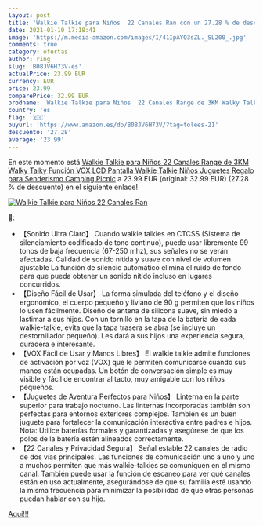 ```yaml
---
layout: post
title: 'Walkie Talkie para Niños  22 Canales Ran con un 27.28 % de descuento'
date: 2021-01-10 17:18:41
image: 'https://m.media-amazon.com/images/I/41IpAYQ3sZL._SL200_.jpg'
comments: true
category: ofertas
author: ring
slug: 'B08JV6H73V-es'
actualPrice: 23.99 EUR
currency: EUR
price: 23.99
comparePrice: 32.99 EUR
prodname: 'Walkie Talkie para Niños  22 Canales Range de 3KM Walky Talky  Función VOX LCD Pantalla Walkie Talkie Niños Juguetes Regalo para Senderismo  Camping  Picnic'
country: 'es'
flag: '🇪🇸'
buyurl: 'https://www.amazon.es/dp/B08JV6H73V/?tag=tolees-21'
descuento: '27.28'
average: '23.99'
---
```


En este momento está [Walkie Talkie para Niños  22 Canales Range de 3KM Walky Talky  Función VOX LCD Pantalla Walkie Talkie Niños Juguetes Regalo para Senderismo  Camping  Picnic](https://www.amazon.es/dp/B08JV6H73V/?tag=tolees-21) a 23.99 EUR (original: 32.99 EUR) (27.28 %  de descuento) en el siguiente enlace!

[![Walkie Talkie para Niños  22 Canales Ran](https://m.media-amazon.com/images/I/41IpAYQ3sZL._SL200_.jpg)](https://www.amazon.es/dp/B08JV6H73V/?tag=tolees-21)

🔎:

- 【Sonido Ultra Claro】 Cuando walkie talkies en CTCSS (Sistema de silenciamiento codificado de tono continuo), puede usar libremente 99 tonos de baja frecuencia (67-250 mhz), sus señales no se verán afectadas. Calidad de sonido nítida y suave con nivel de volumen ajustable La función de silencio automático elimina el ruido de fondo para que pueda obtener un sonido nítido incluso en lugares concurridos.
- 【Diseño Fácil de Usar】 La forma simulada del teléfono y el diseño ergonómico, el cuerpo pequeño y liviano de 90 g permiten que los niños lo usen fácilmente. Diseño de antena de silicona suave, sin miedo a lastimar a sus hijos. Con un tornillo en la tapa de la batería de cada walkie-talkie, evita que la tapa trasera se abra (se incluye un destornillador pequeño). Les dará a sus hijos una experiencia segura, duradera e interesante.
- 【VOX Fácil de Usar y Manos Libres】 El walkie talkie admite funciones de activación por voz (VOX) que le permiten comunicarse cuando sus manos están ocupadas. Un botón de conversación simple es muy visible y fácil de encontrar al tacto, muy amigable con los niños pequeños.
- 【Juguetes de Aventura Perfectos para Niños】 Linterna en la parte superior para trabajo nocturno. Las linternas incorporadas también son perfectas para entornos exteriores complejos. También es un buen juguete para fortalecer la comunicación interactiva entre padres e hijos. Nota: Utilice baterías formales y garantizadas y asegúrese de que los polos de la batería estén alineados correctamente.
- 【22 Canales y Privacidad Segura】 Señal estable 22 canales de radio de dos vías principales. Las funciones de comunicación uno a uno y uno a muchos permiten que más walkie-talkies se comuniquen en el mismo canal. También puede usar la función de escaneo para ver qué canales están en uso actualmente, asegurándose de que su familia esté usando la misma frecuencia para minimizar la posibilidad de que otras personas puedan hablar con su hijo.

[Aquí!!!](https://www.amazon.es/dp/B08JV6H73V/?tag=tolees-21)
